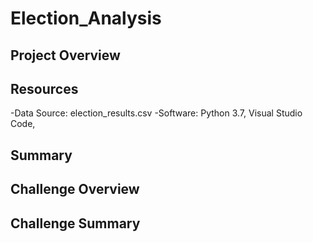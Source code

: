 # Election_Analysis

## Project Overview

## Resources
-Data Source: election_results.csv
-Software: Python 3.7, Visual Studio Code, 

## Summary

## Challenge Overview

## Challenge Summary
